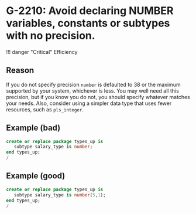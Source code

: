 # G-2210: Avoid declaring NUMBER variables, constants or subtypes with no precision.

!!! danger "Critical"
    Efficiency

## Reason

If you do not specify precision `number` is defaulted to 38 or the maximum supported by your system, whichever is less. You may well need all this precision, but if you know you do not, you should specify whatever matches your needs. Also, consider using a simpler data type that uses fewer resources, such as `pls_integer`.

## Example (bad)

``` sql
create or replace package types_up is
   subtype salary_type is number;
end types_up;
/
```

## Example (good)

``` sql
create or replace package types_up is
   subtype salary_type is number(5,1);
end types_up;
/
```